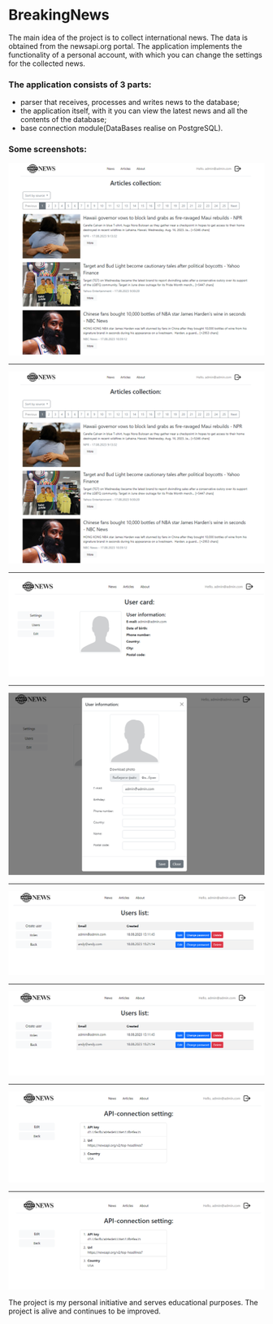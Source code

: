 # BreakingNews
The main idea of the project is to collect international news.
The data is obtained from the newsapi.org portal. The application implements the functionality of a personal account,
with which you can change the settings for the collected news.

### The application consists of 3 parts:
* parser that receives, processes and writes news to the database;
* the application itself, with it you can view the latest news and all the contents of the database;
* base connection module(DataBases realise on PostgreSQL).

### Some screenshots:

![AndyNews-Index](Screenshots/AndyNews-Index.png "AndyNews-Index")
****
![AndyNews-Articles](Screenshots/AndyNews-Articles.png "AndyNews-Articles")
****
![AndyNews-PersonalPage](Screenshots/AndyNews-PersonalPage.png "AndyNews-PersonalPage")
****
![AndyNews-PersonalPage-Edit](Screenshots/AndyNews-PersonalPage-Edit.png "AndyNews-PersonalPage-Edit")
****
![AndyNews-PersonalPage-Users](Screenshots/AndyNews-PersonalPage-Users.png "AndyNews-PersonalPage-Users")
****
![AndyNews-PersonalPage-Users-Roles](Screenshots/AndyNews-PersonalPage-Users-Roles.png "AndyNews-PersonalPage-Users-Roles")
****
![AndyNews-PersonalPage-Settings](Screenshots/AndyNews-PersonalPage-Settings.png "AndyNews-PersonalPage-Settings")
****
![AndyNews-PersonalPage-Settings-Edit](Screenshots/AndyNews-PersonalPage-Settings-Edit.png "AndyNews-PersonalPage-Settings-Edit")


The project is my personal initiative and serves educational purposes.
The project is alive and continues to be improved.
